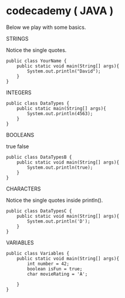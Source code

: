 # codecademy ( JAVA )

Below we play with some basics.

STRINGS

Notice the single quotes.

	public class YourName {
		public static void main(String[] args){
			System.out.println("David");
		}
	}

INTEGERS

	public class DataTypes {
		public static main(String[] args){
			System.out.println(4563);
		}
	}

BOOLEANS

true
false

	public class DataTypesB {
		public static void main(String[] args){
			System.out.println(true);
		}
	}

CHARACTERS

Notice the single quotes inside println().

	public class DataTypesC {
		public static void main(String[] args){	
			System.out.println('D');
		}
	}

VARIABLES

	public class Variables {
		public static void main(String[] args){
			int number = 42;
			boolean isFun = true;
			char movieRating = 'A';

		}
	}

